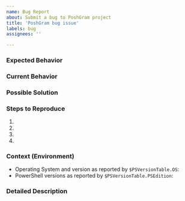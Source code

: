 ```yaml
---
name: Bug Report
about: Submit a bug to PoshGram project
title: 'PoshGram bug issue'
labels: bug
assignees: ''

---
```


<!--- Provide a general summary of the issue in the Title above -->

### Expected Behavior
<!--- Tell us what should happen -->

### Current Behavior
<!--- Tell us what happens instead of the expected behavior -->

### Possible Solution
<!--- Not obligatory, but suggest a fix/reason for the bug, -->

### Steps to Reproduce
<!--- Provide a link to a live example, or an unambiguous set of steps to -->
<!--- reproduce this bug. Include code to reproduce, if relevant -->

1.
2.
3.
4.

### Context (Environment)
<!--- How has this issue affected you? What are you trying to accomplish? -->
<!--- Include as many relevant details about the environment where the bug was discovered. -->
* Operating System and version as reported by `$PSVersionTable.OS`:
* PowerShell versions as reported by `$PSVersionTable.PSEdition`:

<!--- Provide a general summary of the issue in the Title above -->

### Detailed Description
<!--- Provide a detailed description of the issue you are facing -->
